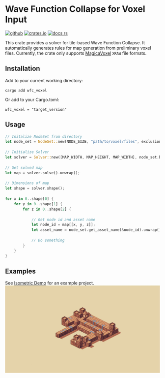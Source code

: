 # Wave Function Collapse for Voxel Input

[<img alt="github" src="https://img.shields.io/badge/github-BonsonW/wfc_voxel-8da0cb?style=for-the-badge&labelColor=555555&logo=github" height="20">](https://github.com/BonsonW/wfc_voxel)
[<img alt="crates.io" src="https://img.shields.io/crates/v/wfc_voxel.svg?style=for-the-badge&color=fc8d62&logo=rust" height="20">](https://crates.io/crates/wfc_voxel)
[<img alt="docs.rs" src="https://img.shields.io/badge/docs.rs-wfc_voxel-66c2a5?style=for-the-badge&labelColor=555555&logo=docs.rs" height="20">](https://docs.rs/wfc_voxel/)

This crate provides a solver for tile-based Wave Function Collapse. It automatically generates rules for map generation from preliminary voxel files. 
Currently, the crate only supports [MagicaVoxel](https://ephtracy.github.io/) `XRAW` file formats.

## Installation

Add to your current working directory:

`cargo add wfc_voxel`

Or add to your Cargo.toml:

`wfc_voxel = "target_version"`

## Usage

```rust
// Initalize NodeSet from directory
let node_set = NodeSet::new(NODE_SIZE, "path/to/voxel/files", exclusions);

// Initialize Solver
let solver = Solver::new([MAP_WIDTH, MAP_HEIGHT, MAP_WIDTH], node_set.bit_mask(), &node_set);

// Get solved map
let map = solver.solve().unwrap();

// Dimensions of map
let shape = solver.shape();

for x in 0..shape[0] {
    for y in 0..shape[1] {
        for z in 0..shape[2] {
        
            // Get node id and asset name
            let node_id = map[[x, y, z]];
            let asset_name = node_set.get_asset_name(&node_id).unwrap();
            
            // Do something
        }
    }
}
```

## Examples

See [Isometric Demo](https://github.com/BonsonW/isometric_demo) for an example project.
<img src="https://raw.githubusercontent.com/BonsonW/wfc_voxel/master/assets/preview.gif" alt="Preview"/>